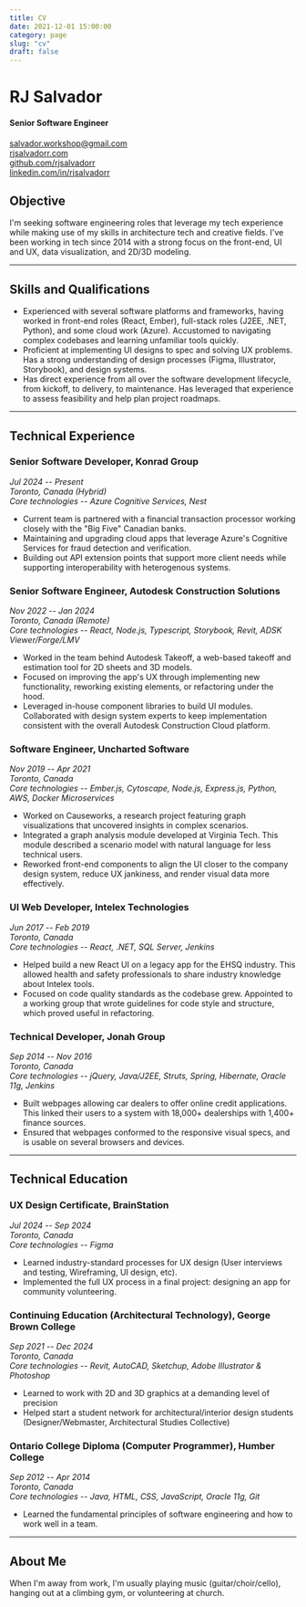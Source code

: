 ```yaml
---
title: CV
date: 2021-12-01 15:00:00
category: page
slug: "cv"
draft: false
---
```


# RJ Salvador

#### Senior Software Engineer

[salvador.workshop@gmail.com](mailto:salvador.workshop@gmail.com)  
[rjsalvadorr.com](https://rjsalvadorr.com)  
[github.com/rjsalvadorr](https://github.com/rjsalvadorr)  
[linkedin.com/in/rjsalvadorr](https://www.linkedin.com/in/rjsalvadorr)

## Objective

I'm seeking software engineering roles that leverage my tech experience while making use of my skills in architecture tech and creative fields. I've been working in tech since 2014 with a strong focus on the front-end, UI and UX, data visualization, and 2D/3D modeling.

---

## Skills and Qualifications

- Experienced with several software platforms and frameworks, having worked in front-end roles (React, Ember), full-stack roles (J2EE, .NET, Python), and some cloud work (Azure). Accustomed to navigating complex codebases and learning unfamiliar tools quickly.
- Proficient at implementing UI designs to spec and solving UX problems. Has a strong understanding of design processes (Figma, Illustrator, Storybook), and design systems.
- Has direct experience from all over the software development lifecycle, from kickoff, to delivery, to maintenance. Has leveraged that experience to assess feasibility and help plan project roadmaps.

---

## Technical Experience

### Senior Software Developer, Konrad Group

_Jul 2024 -- Present  
Toronto, Canada (Hybrid)  
Core technologies -- Azure Cognitive Services, Nest_

- Current team is partnered with a financial transaction processor working closely with the "Big Five" Canadian banks.
- Maintaining and upgrading cloud apps that leverage Azure's Cognitive Services for fraud detection and verification.
- Building out API extension points that support more client needs while supporting interoperability with heterogenous systems.

### Senior Software Engineer, Autodesk Construction Solutions

_Nov 2022 -- Jan 2024  
Toronto, Canada (Remote)  
Core technologies -- React, Node.js, Typescript, Storybook, Revit, ADSK Viewer/Forge/LMV_

- Worked in the team behind Autodesk Takeoff, a web-based takeoff and estimation tool for 2D sheets and 3D models.
- Focused on improving the app's UX through implementing new functionality, reworking existing elements, or refactoring under the hood.
- Leveraged in-house component libraries to build UI modules. Collaborated with design system experts to keep implementation consistent with the overall Autodesk Construction Cloud platform.

### Software Engineer, Uncharted Software

_Nov 2019 -- Apr 2021  
Toronto, Canada  
Core technologies -- Ember.js, Cytoscape, Node.js, Express.js, Python, AWS, Docker Microservices_
 
- Worked on Causeworks, a research project featuring graph visualizations that uncovered insights in complex scenarios.
- Integrated a graph analysis module developed at Virginia Tech. This module described a scenario model with natural language for less technical users.
- Reworked front-end components to align the UI closer to the company design system, reduce UX jankiness, and render visual data more effectively.

### UI Web Developer, Intelex Technologies

_Jun 2017 -- Feb 2019  
Toronto, Canada  
Core technologies -- React, .NET, SQL Server, Jenkins_ 

- Helped build a new React UI on a legacy app for the EHSQ industry. This allowed health and safety professionals to share industry knowledge about Intelex tools.
- Focused on code quality standards as the codebase grew. Appointed to a working group that wrote guidelines for code style and structure, which proved useful in refactoring.

### Technical Developer, Jonah Group

_Sep 2014 -- Nov 2016  
Toronto, Canada  
Core technologies -- jQuery, Java/J2EE, Struts, Spring, Hibernate, Oracle 11g, Jenkins_

- Built webpages allowing car dealers to offer online credit applications. This linked their users to a system with 18,000+ dealerships with 1,400+ finance sources.
- Ensured that webpages conformed to the responsive visual specs, and is usable on several browsers and devices.

---

## Technical Education

### UX Design Certificate, BrainStation

_Jul 2024 -- Sep 2024  
Toronto, Canada  
Core technologies -- Figma_

- Learned industry-standard processes for UX design (User interviews and testing, Wireframing, UI design, etc).
- Implemented the full UX process in a final project: designing an app for community volunteering.

### Continuing Education (Architectural Technology), George Brown College

_Sep 2021 -- Dec 2024  
Toronto, Canada  
Core technologies -- Revit, AutoCAD, Sketchup, Adobe Illustrator & Photoshop_

- Learned to work with 2D and 3D graphics at a demanding level of precision 
- Helped start a student network for architectural/interior design students (Designer/Webmaster, Architectural Studies Collective)

### Ontario College Diploma (Computer Programmer), Humber College

_Sep 2012 -- Apr 2014  
Toronto, Canada  
Core technologies -- Java, HTML, CSS, JavaScript, Oracle 11g, Git_

- Learned the fundamental principles of software engineering and how to work well in a team.

---

## About Me

When I'm away from work, I'm usually playing music (guitar/choir/cello), hanging out at a climbing gym, or volunteering at church.
